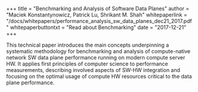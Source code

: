 +++
title = "Benchmarking and Analysis of Software Data Planes"
author = "Maciek Konstantynowicz, Patrick Lu, Shrikant M. Shah"
whitepaperlink = "/docs/whitepapers/performance_analysis_sw_data_planes_dec21_2017.pdf"
whitepaperbuttontxt = "Read about Benchmarking"
date = "2017-12-21"
+++

This technical paper introduces the main concepts underpinning a systematic
methodology for benchmarking and analysis of compute-native network SW data plane
performance running on modern compute server HW. It applies first principles of
computer science to performance measurements, describing involved aspects of SW-HW
integration and focusing on the optimal usage of compute HW resources critical to the
data plane performance.
